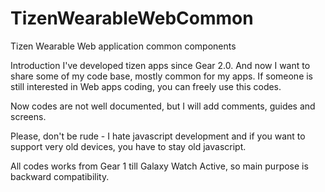 # TizenWearableWebCommon
Tizen Wearable Web application common components

Introduction
I've developed tizen apps since Gear 2.0. And now I want to share some of my code base, mostly common for my apps. If someone is still interested in Web apps coding, you can freely use this codes.

Now codes are not well documented, but I will add comments, guides and screens.

Please, don't be rude - I hate javascript development and if you want to support very old devices, you have to stay old javascript.

All codes works from Gear 1 till Galaxy Watch Active, so main purpose is backward compatibility.

